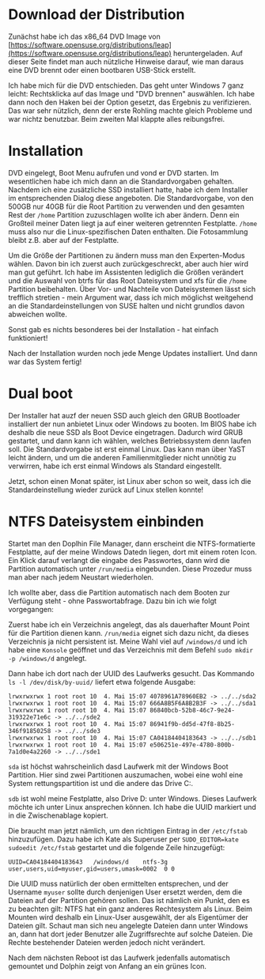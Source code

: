 # Download  der Distribution

Zunächst habe ich das x86_64 DVD Image von [https://software.opensuse.org/distributions/leap](https://software.opensuse.org/distributions/leap) heruntergeladen. Auf dieser Seite findet man auch nützliche Hinweise darauf, wie man daraus eine DVD brennt oder einen bootbaren USB-Stick erstellt.

Ich habe mich für die DVD entschieden. Das geht unter Windows 7 ganz leicht: Rechtsklicka auf das Image und "DVD brennen" auswählen. Ich habe dann noch den Haken bei der Option gesetzt, das Ergebnis zu verifizieren. Das war sehr nützlich, denn der erste Rohling machte gleich Probleme und war nichtz benutzbar. Beim zweiten Mal klappte alles reibungsfrei.

# Installation

DVD eingelegt, Boot Menu aufrufen und vond er DVD starten. Im wesentlichen habe ich mich dann an die Standardvorgaben gehalten. Nachdem ich eine zusätzliche SSD installiert hatte, habe ich dem Installer im entsprechenden Dialog diese angeboten. Die Standardvorgabe, von den 500GB nur 40GB für die Root Partition zu verwenden und den gesamten Rest der `/home` Partition zuzuschlagen wollte ich aber ändern. Denn ein Großteil meiner Daten liegt ja auf einer weiteren getrennten Festplatte. `/home` muss also nur die Linux-spezifischen Daten enthalten. Die Fotosammlung bleibt z.B. aber auf der Festplatte.

Um die Größe der Partitionen zu ändern muss man den Experten-Modus wählen. Davon bin ich zuerst auch zurückgeschreckt, aber auch hier wird man gut geführt. Ich habe im Assistenten lediglich die Größen verändert und die Auswahl von btrfs für das Root Dateisystem und xfs für die `/home` Partition beibehalten. Über Vor- und Nachteile von Dateisystemen lässt sich trefflich stretien - mein Argument war, dass ich mich möglichst weitgehend an die Standardeinstellungen von SUSE halten und nicht grundlos davon abweichen wollte.

Sonst gab es nichts besonderes bei der Installation - hat einfach funktioniert!

Nach der Installation wurden noch jede Menge Updates installiert. Und dann war das System fertig!

# Dual boot

Der Installer hat auzf der neuen SSD auch gleich den GRUB Bootloader installiert der nun anbietet Linux oder Windows zu booten. Im BIOS habe ich deshalb die neue SSD als Boot Device eingetragen. Dadurch wird GRUB gestartet, und dann kann ich wählen, welches Betriebssystem denn laufen soll. Die Standardvorgabe ist erst einmal Linux. Das kann man über YaST leicht ändern, und um die anderen Familienmitglieder nicht unnötig zu verwirren, habe ich erst einmal Windows als Standard eingestellt.

Jetzt, schon einen Monat später, ist Linux aber schon so weit, dass ich die Standardeinstellung wieder zurück auf Linux stellen konnte!

# NTFS Dateisystem einbinden

Startet man den Doplhin File Manager, dann erscheint die NTFS-formatierte Festplatte, auf der meine Windows Datedn liegen, dort mit einem roten Icon. Ein Klick darauf verlangt die eingabe des Passwortes, dann wird die Partition automatisch unter `/run/media` eingebunden. Diese Prozedur muss man aber nach jedem Neustart wiederholen.

Ich wollte aber, dass die Partition automatisch nach dem Booten zur Verfügung steht - ohne Passwortabfrage. Dazu bin ich wie folgt vorgegangen:

Zuerst habe ich ein Verzeichnis angelegt, das als dauerhafter Mount Point für die Partition dienen kann. `/run/media` eignet sich dazu nicht, da dieses Verzeichnis ja nicht persistent ist. Meine Wahl viel auf `/windows/d` und ich habe eine `Konsole` geöffnet und das Verzeichnis mit dem Befehl `sudo mkdir -p /windows/d` angelegt.

Dann habe ich dort nach der UUID des Laufwerks gesucht. Das Kommando `ls -l /dev/disk/by-uuid/` liefert etwa folgende Ausgabe:

```
lrwxrwxrwx 1 root root 10  4. Mai 15:07 4078961A78960EB2 -> ../../sda2
lrwxrwxrwx 1 root root 10  4. Mai 15:07 666A8B5F6A8B2B3F -> ../../sda1
lrwxrwxrwx 1 root root 10  4. Mai 15:07 86840bcb-52b8-46c7-9e24-319322e71e6c -> ../../sde2
lrwxrwxrwx 1 root root 10  4. Mai 15:07 86941f9b-dd5d-47f8-8b25-346f91850258 -> ../../sde3
lrwxrwxrwx 1 root root 10  4. Mai 15:07 CA04184404183643 -> ../../sdb1
lrwxrwxrwx 1 root root 10  4. Mai 15:07 e506251e-497e-4780-800b-7a1d0e4a2260 -> ../../sde1
```

`sda` ist höchst wahrscheinlich dasd Laufwerk mit der Windows Boot Partition. Hier sind zwei Partitionen auszumachen, wobei eine wohl eine System rettungspartition ist und die andere das Drive C:. 

`sdb` ist wohl meine Festplatte, also Drive D: unter Windows. Dieses Laufwerk möchte ich unter Linux ansprechen können. Ich habe die UUID markiert und in die Zwischenablage kopiert.

Die braucht man jetzt nämlich, um den richtigen Eintrag in der `/etc/fstab` hinzuzufügen. Dazu habe ich Kate als Superuser per `SUDO_EDITOR=kate sudoedit /etc/fstab` gestartet und die folgende Zeile hinzugefügt:

```
UUID=CA04184404183643   /windows/d    ntfs-3g user,users,uid=myuser,gid=users,umask=0002  0 0
```

Die UUID muss natürlich der oben ermittelten entsprechen, und der Username `myuser` sollte durch denjenigen User ersetzt werden, dem die Dateien auf der Partition gehören sollen. Das ist nämlich ein Punkt, den es zu beachten gilt: NTFS hat ein ganz anderes Rechtesystem als Linux. Beim Mounten wird deshalb ein Linux-User ausgewählt, der als Eigentümer der Dateien gilt. Schaut man sich neu angelegte Dateien dann unter Windows an, dann hat dort jeder Benutzer alle Zugriffsrechte auf solche Dateien. Die Rechte bestehender Dateien werden jedoch nicht verändert.

Nach dem nächsten Reboot ist das Laufwerk jedenfalls automatisch gemountet und Dolphin zeigt von Anfang an ein grünes Icon.
